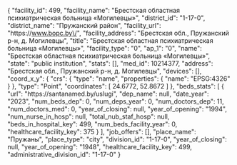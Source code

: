 {
    "facility_id": 499,
    "facility_name": "Брестская областная психиатрическая больница «Mогилевцы»",
    "district_id": "1-17-0",
    "district_name": "Пружанский район",
    "facility_url": "https:\/\/www.bopc.by\/",
    "facility_address": "Брестская обл., Пружанский р-н, д. Могилевцы",
    "title": "Брестская областная психиатрическая больница «Mогилевцы»",
    "facility_type": "0",
    "ap_1": "0",
    "name": "Брестская областная психиатрическая больница «Mогилевцы»",
    "state": "public institution",
    "stats": [],
    "med_id": 10214377,
    "address": "Брестская обл., Пружанский р-н, д. Могилевцы",
    "devices": [],
    "coord_x_y": {
        "crs": {
            "type": "name",
            "properties": {
                "name": "EPSG:4326"
            }
        },
        "type": "Point",
        "coordinates": [
            24.6772,
            52.8672
        ]
    },
    "beds_stats": [
        {
            "url": "https:\/\/santanamed.by\/uslugi",
            "dep_name": null,
            "date_year": "2023",
            "num_beds_dep": 0,
            "num_deps_year": 0,
            "num_doctors_dep": 11,
            "num_doctors_med": 0,
            "year_of_closing": null,
            "year_of_opening": "1994",
            "num_nurse_in_hosp": null,
            "total_nub_staf_hosp": null,
            "beds_in_hospital_key": 499,
            "num_beds_facility_year": 0,
            "healthcare_facility_key": 375
        }
    ],
    "job_offers": [],
    "place_name": "Пружаны",
    "place_type": "city",
    "division_id": "1-17-0",
    "year_of_closing": null,
    "year_of_opening": "1948",
    "healthcare_facility_key": 499,
    "administrative_division_id": "1-17-0"
}